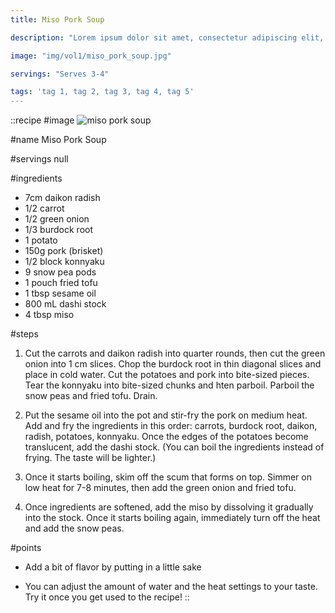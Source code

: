 ```yaml
---
title: Miso Pork Soup

description: "Lorem ipsum dolor sit amet, consectetur adipiscing elit, sed do eiusmod tempor incididunt ut labore et dolore magna aliqua. Tincidunt eget nullam non nisi est sit amet facilisis."

image: "img/vol1/miso_pork_soup.jpg"

servings: "Serves 3-4"

tags: 'tag 1, tag 2, tag 3, tag 4, tag 5'
---
```


::recipe
#image
![miso pork soup](/img/vol1/miso_pork_soup.jpg)

#name
Miso Pork Soup

#servings
null

#ingredients
- 7cm daikon radish
- 1/2 carrot
- 1/2 green onion
- 1/3 burdock root
- 1 potato
- 150g pork (brisket)
- 1/2 block konnyaku
- 9 snow pea pods
- 1 pouch fried tofu
- 1 tbsp sesame oil
- 800 mL dashi stock
- 4 tbsp miso

#steps
1. Cut the carrots and daikon radish into quarter rounds, then cut the green onion into 1 cm slices. Chop the burdock root in thin diagonal slices and place in cold water. Cut the potatoes and pork into bite-sized pieces. Tear the konnyaku into bite-sized chunks and hten parboil. Parboil the snow peas and fried tofu. Drain.

2. Put the sesame oil into the pot and stir-fry the pork on medium heat. Add and fry the ingredients in this order: carrots, burdock root, daikon, radish, potatoes, konnyaku. Once the edges of the potatoes become translucent, add the dashi stock. (You can boil the ingredients instead of frying. The taste will be lighter.)

3. Once it starts boiling, skim off the scum that forms on top. Simmer on low heat for 7-8 minutes, then add the green onion and fried tofu.

4. Once ingredients are softened, add the miso by dissolving it gradually into the stock. Once it starts boiling again, immediately turn off the heat and add the snow peas.

#points
- Add a bit of flavor by putting in a little sake

- You can adjust the amount of water and the heat settings to your taste. Try it once you get used to the recipe!
::